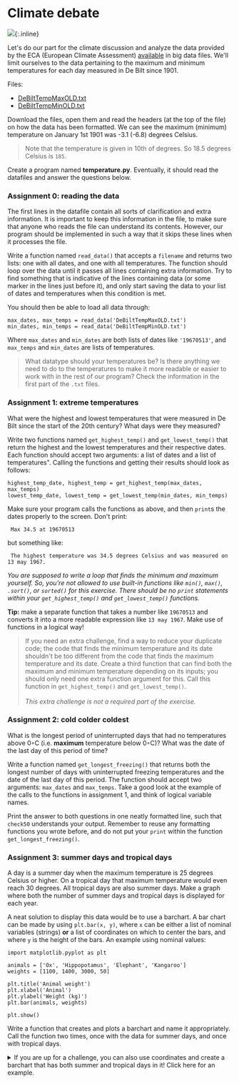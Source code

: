 # Climate debate

![](../../assets/KaartNederlandKlein.png){:.inline}

Let's do our part for the climate discussion and analyze the data provided by the ECA (European Climate Assessment) [available](http://eca.knmi.nl/dailydata/predefinedseries.php) in big data files. We'll limit ourselves to the data pertaining to the maximum and minimum temperatures for each day measured in De Bilt since 1901.

Files:

- [DeBiltTempMaxOLD.txt](../../data/en/DeBiltTempMaxOLD.txt)
- [DeBiltTempMinOLD.txt](../../data/en/DeBiltTempMinOLD.txt)

Download the files, open them and read the headers (at the top of the file) on how the data has been formatted. We can see the maximum (minimum) temperature on January 1st 1901 was -3.1 (-6.8) degrees Celsius.

> Note that the temperature is given in 10th of degrees. So 18.5 degrees Celsius is `185`.

Create a program named **temperature.py**. Eventually, it should read the datafiles and answer the questions below.

### Assignment 0: reading the data

The first lines in the datafile contain all sorts of clarification and extra information. It is important to keep this information in the file, to make sure that anyone who reads the file can understand its contents. However, our program should be implemented in such a way that it skips these lines when it processes the file.

Write a function named `read_data()` that accepts a `filename` and returns two lists: one with all dates, and one with all temperatures. The function should loop over the data until it passes all lines containing extra information. Try to find something that is indicative of the lines containing data (or some marker in the lines just before it), and only start saving the data to your list of dates and temperatures when this condition is met.

You should then be able to load all data through:


    max_dates, max_temps = read_data('DeBiltTempMaxOLD.txt')
    min_dates, min_temps = read_data('DeBiltTempMinOLD.txt')


Where `max_dates` and `min_dates` are both lists of dates like `'19670513'`, and `max_temps` and `min_dates` are lists of temperatures.

> What datatype should your temperatures be? Is there anything we need to do to the temperatures to make it more readable or easier to work with in the rest of our program? Check the information in the first part of the `.txt` files.

### Assignment 1: extreme temperatures

What were the highest and lowest temperatures that were measured in De Bilt since the start of the 20th century? What days were they measured?

Write two functions named `get_highest_temp()` and `get_lowest_temp()` that return the highest and the lowest temperatures and their respective dates. Each function should accept two arguments: a list of dates and a list of temperatures". Calling the functions and getting their results should look as follows:

    highest_temp_date, highest_temp = get_highest_temp(max_dates, max_temps)
    lowest_temp_date, lowest_temp = get_lowest_temp(min_dates, min_temps)

 Make sure your program calls the functions as above, and then `print`s the dates properly to the screen. Don't print:

     Max 34.5 at 19670513

but something like:

     The highest temperature was 34.5 degrees Celsius and was measured on 13 may 1967.

*You are supposed to write a loop that finds the minimum and maximum yourself. So, you're not allowed to use built-in functions like `min()`, `max()`, `.sort()`, or `sorted()` for this exercise. There should be no `print` statements within your `get_highest_temp()` and `get_lowest_temp()` functions.*

**Tip:** make a separate function that takes a number like `19670513` and converts it into a more readable expression like `13 may 1967`. Make use of functions in a logical way!

> If you need an extra challenge, find a way to reduce your duplicate code; the code that finds the minimum temperature and its date shouldn't be too different from the code that finds the maximum temperature and its date. Create a third function that can find both the maximum and minimum temperature depending on its inputs; you should only need one extra function argument for this. Call this function in `get_highest_temp()` and `get_lowest_temp()`. <br><br> _This extra challenge is not a required part of the exercise._

### Assignment 2: cold colder coldest

What is the longest period of uninterrupted days that had no temperatures above 0◦C (i.e. **maximum** temperature below 0◦C)? What was the date of the last day of this period of time?

Write a function named `get_longest_freezing()` that returns both the longest number of days with uninterrupted freezing temperatures and the date of the last day of this period. The function should accept two arguments: `max_dates` and `max_temps`. Take a good look at the example of the calls to the functions in assignment 1, and think of logical variable names.

Print the answer to both questions in one neatly formatted line, such that `check50` understands your output. Remember to reuse any formatting functions you wrote before, and do not put your `print` within the function `get_longest_freezing()`.

### Assignment 3: summer days and tropical days

A day is a summer day when the maximum temperature is 25 degrees Celsius or higher. On a tropical day that maximum temperature would even reach 30 degrees. All tropical days are also summer days. Make a graph where both the number of summer days and tropical days is displayed for each year.

A neat solution to display this data would be to use a barchart. A bar chart can be made by using `plt.bar(x, y)`, where `x` can be either a list of nominal variables (strings) **or** a list of coordinates on which to center the bars, and where `y` is the height of the bars. An example using nominal values:

~~~
import matplotlib.pyplot as plt

animals = ['Ox', 'Hippopotamus', 'Elephant', 'Kangaroo']
weights = [1100, 1400, 3000, 50]

plt.title('Animal weight')
plt.xlabel('Animal')
plt.ylabel('Weight (kg)')
plt.bar(animals, weights)

plt.show()
~~~

Write a function that creates and plots a barchart and name it appropriately. Call the function two times, once with the data for summer days, and once with tropical days.

<details markdown="1"><summary  markdown="span"> If you are up for a challenge, you can also use coordinates and create a barchart that has both summer and tropical days in it! Click here for an example.</summary>
~~~
import matplotlib.pyplot as plt

schools = ['Preschool', 'Primary', 'Secondary']
blue = [12, 8, 19]
green = [9, 13, 2]

# This is horrible design, can you improve it?
x_ticks = [1, 2, 3]
x_blue = [0.8, 1.8, 2.8]
x_green = [1.2, 2.2, 3.2]

bar_width = 0.4
plt.bar(x_blue, blue, bar_width, color='blue', label='blue')
plt.bar(x_green, green, bar_width, color='green', label='green')

plt.title('Color Preferences')
plt.xticks(x_ticks, schools)
plt.legend()
plt.show()
~~~
</details>

### Assignment 4: first heat wave

In the Netherlands we speak of a heat wave when the maximum temperature has been 25◦C or higher (summer days) for at least five uninterrupted days of which at least three days had maximum temperatures of at least 30◦C (tropical days).

Write a function named `get_first_heat_wave()` that returns the *first* year that a heatwave was found within the dataset following this definition. The function should accept two arguments: `max_dates` and `max_temps`.

Print the result of the function in a neatly formatted line.

### Design: clean code and clean output

Make sure the code of all your assignments is written in multiple functions. Break up functions where needed. Do not use global variables from within functions; make sure that required variables are always passed as parameters to the function (ask an assistant if this is not clear)!

There are a couple of statements that need to be `print`ed and one graph has to be created. Make sure the requested information is `print`ed on separate lines, in the correct order, and that all `prints` are outside the requested functions.

Try to collect all executing statements in one place; make sure you first define all functions, and then call each of them.

## Testing

Now you're ready to test with checkpy:

    checkpy temperature
